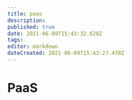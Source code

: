 ```yaml
---
title: paas
description: 
published: true
date: 2021-06-09T15:43:32.628Z
tags: 
editor: markdown
dateCreated: 2021-06-09T15:43:27.478Z
---
```


# PaaS
